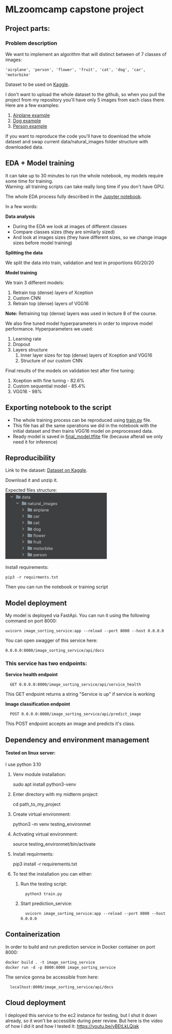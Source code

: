# MLzoomcamp capstone project

## Project parts:

### Problem description

We want to implement an algorithm that will distinct between of 7 classes of images:

    'airplane', 'person', 'flower', 'fruit', 'cat', 'dog', 'car', 'motorbike'

Dataset to be used on [Kaggle](https://www.kaggle.com/datasets/prasunroy/natural-images/data).

I don't want to upload the whole dataset to the github, so when you pull the project from my repository you'll have only 5 images from each class there.
Here are a few examples:

1. [Airplane example](data/natural_images/airplane/airplane_0002.jpg)
2. [Dog example](data/natural_images/dog/dog_0004.jpg)
3. [Person example](data/natural_images/person/person_0003.jpg)

If you want to reproduce the code you'll have to download the whole dataset and swap current data/natural_images folder structure with downloaded data.

## EDA + Model training

It can take up to 30 minutes to run the whole notebook, my models require some time for training.  
Warning: all training scripts can take really long time if you don't have GPU.

The whole EDA process fully described in the [Jupyter notebook](notebook.ipynb).

In a few words:

**Data analysis**

* During the EDA we look at images of different classes
* Compare classes sizes (they are similarly sized)
* And look at images sizes (they have different sizes, so we change image sizes before model training)

**Splitting the data**

We split the data into train, validation and test in proportions 60/20/20

**Model training**

We train 3 different models:

1. Retrain top (dense) layers of Xception
2. Custom CNN
3. Retrain top (dense) layers of VGG16

**Note:** Retraining top (dense) layers was used in lecture 8 of the course. 

We also fine tuned model hyperparameters in order to improve model performance.
Hyperparameters we used:
1. Learning rate
2. Dropout
3. Layers structure 
   1. Inner layer sizes for top (dense) layers of Xception and VGG16
   2. Structure of our custom CNN

Final results of the models on validation test after fine tuning:

1. Xception with fine tuning - 82.6%
2. Custom sequential model - 85.4%
3. VGG16 - 98%

## Exporting notebook to the script

* The whole training process can be reproduced using [train.py](train.py) file.  
* This file has all the same operations we did in the notebook with the initial dataset and then trains VGG16 model on preprocessed data.  
* Ready model is saved in [final_model.tflite](final_model.tflite) file (because afterall we only need it for inference)

## Reproducibility

Link to the dataset: [Dataset on Kaggle](https://www.kaggle.com/datasets/prasunroy/natural-images/data).

Download it and unzip it.

Expected files structure:  
![img.png](File_structure.png)

Install requirements:

    pip3 -r requirments.txt 

Then you can run the notebook or training script

## Model deployment

My model is deployed via FastApi. You can run it using the following command on port 8000:

    uvicorn image_sorting_service:app --reload --port 8000 --host 0.0.0.0

You can open swagger of this service here:

    0.0.0.0:8000/image_sorting_service/api/docs

### This service has two endpoints:

**Service health endpoint**

      GET 0.0.0.0:8000/image_sorting_service/api/service_health

This GET endpoint returns a string "Service is up" if service is working


**Image classification endpoint**

      POST 0.0.0.0:8000/image_sorting_service/api/predict_image

This POST endpoint accepts an image and predicts it's class.

## Dependency and environment management

#### Tested on linux server:

I use python 3.10

1. Venv module installation:  


      sudo apt install python3-venv

2. Enter directory with my midterm project:

      
      cd path_to_my_project

2. Create virtual environment:
   

      python3 -m venv testing_environmet

3. Activating virtual environment:


      source testing_environmet/bin/activate

4. Install requirments:


      pip3 install -r requirements.txt

5. To test the installation you can either:
   1. Run the testing script: 
   
            python3 train.py

   2. Start prediction_service:
   
            uvicorn image_sorting_service:app --reload --port 8000 --host 0.0.0.0

   
## Containerization

In order to build and run prediction service in Docker container on port 8000:
    
    docker build . -t image_sorting_service
    docker run -d -p 8000:8000 image_sorting_service

The service gonna be accessible from here:
   
      localhost:8000/image_sorting_service/api/docs

## Cloud deployment 

I deployed this service to the ec2 instance for testing, but I shut it down already, so it won't be accessible during peer review. 
But here is the video of how I did it and how I tested it: https://youtu.be/yBEtLkLQjak